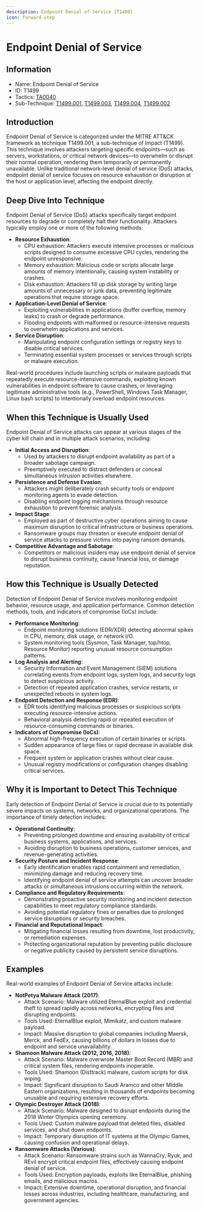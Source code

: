 ```yaml
---
description: Endpoint Denial of Service [T1499]
icon: forward-step
---
```


# Endpoint Denial of Service

## Information

- Name: Endpoint Denial of Service
- ID: T1499
- Tactics: [TA0040](../TA0040/TA0040.md)
- Sub-Technique: [T1499.001](T1499.001.md), [T1499.003](T1499.003.md), [T1499.004](T1499.004.md), [T1499.002](T1499.002.md)

## Introduction

Endpoint Denial of Service is categorized under the MITRE ATT\&CK framework as technique T1499.001, a sub-technique of Impact (T1499). This technique involves attackers targeting specific endpoints—such as servers, workstations, or critical network devices—to overwhelm or disrupt their normal operation, rendering them temporarily or permanently unavailable. Unlike traditional network-level denial of service (DoS) attacks, endpoint denial of service focuses on resource exhaustion or disruption at the host or application level, affecting the endpoint directly.

## Deep Dive Into Technique

Endpoint Denial of Service (DoS) attacks specifically target endpoint resources to degrade or completely halt their functionality. Attackers typically employ one or more of the following methods:

- **Resource Exhaustion**:
  - CPU exhaustion: Attackers execute intensive processes or malicious scripts designed to consume excessive CPU cycles, rendering the endpoint unresponsive.
  - Memory exhaustion: Malicious code or scripts allocate large amounts of memory intentionally, causing system instability or crashes.
  - Disk exhaustion: Attackers fill up disk storage by writing large amounts of unnecessary or junk data, preventing legitimate operations that require storage space.
- **Application-Level Denial of Service**:
  - Exploiting vulnerabilities in applications (buffer overflow, memory leaks) to crash or degrade performance.
  - Flooding endpoints with malformed or resource-intensive requests to overwhelm applications and services.
- **Service Disruption**:
  - Manipulating endpoint configuration settings or registry keys to disable critical services.
  - Terminating essential system processes or services through scripts or malware execution.

Real-world procedures include launching scripts or malware payloads that repeatedly execute resource-intensive commands, exploiting known vulnerabilities in endpoint software to cause crashes, or leveraging legitimate administrative tools (e.g., PowerShell, Windows Task Manager, Linux bash scripts) to intentionally overload endpoint resources.

## When this Technique is Usually Used

Endpoint Denial of Service attacks can appear at various stages of the cyber kill chain and in multiple attack scenarios, including:

- **Initial Access and Disruption**:
  - Used by attackers to disrupt endpoint availability as part of a broader sabotage campaign.
  - Preemptively executed to distract defenders or conceal simultaneous intrusion activities elsewhere.
- **Persistence and Defense Evasion**:
  - Attackers might deliberately crash security tools or endpoint monitoring agents to evade detection.
  - Disabling endpoint logging mechanisms through resource exhaustion to prevent forensic analysis.
- **Impact Stage**:
  - Employed as part of destructive cyber operations aiming to cause maximum disruption to critical infrastructure or business operations.
  - Ransomware groups may threaten or execute endpoint denial of service attacks to pressure victims into paying ransom demands.
- **Competitive Advantage and Sabotage**:
  - Competitors or malicious insiders may use endpoint denial of service to disrupt business continuity, cause financial loss, or damage reputation.

## How this Technique is Usually Detected

Detection of Endpoint Denial of Service involves monitoring endpoint behavior, resource usage, and application performance. Common detection methods, tools, and indicators of compromise (IoCs) include:

- **Performance Monitoring**:
  - Endpoint monitoring solutions (EDR/XDR) detecting abnormal spikes in CPU, memory, disk usage, or network I/O.
  - System monitoring tools (Sysmon, Task Manager, top/htop, Resource Monitor) reporting unusual resource consumption patterns.
- **Log Analysis and Alerting**:
  - Security Information and Event Management (SIEM) solutions correlating events from endpoint logs, system logs, and security logs to detect suspicious activity.
  - Detection of repeated application crashes, service restarts, or unexpected reboots in system logs.
- **Endpoint Detection and Response (EDR)**:
  - EDR tools identifying malicious processes or suspicious scripts executing resource-intensive actions.
  - Behavioral analysis detecting rapid or repeated execution of resource-consuming commands or binaries.
- **Indicators of Compromise (IoCs)**:
  - Abnormal high-frequency execution of certain binaries or scripts.
  - Sudden appearance of large files or rapid decrease in available disk space.
  - Frequent system or application crashes without clear cause.
  - Unusual registry modifications or configuration changes disabling critical services.

## Why it is Important to Detect This Technique

Early detection of Endpoint Denial of Service is crucial due to its potentially severe impacts on systems, networks, and organizational operations. The importance of timely detection includes:

- **Operational Continuity**:
  - Preventing prolonged downtime and ensuring availability of critical business systems, applications, and services.
  - Avoiding disruption to business operations, customer services, and revenue-generating activities.
- **Security Posture and Incident Response**:
  - Early identification enables rapid containment and remediation, minimizing damage and reducing recovery time.
  - Identifying endpoint denial of service attempts can uncover broader attacks or simultaneous intrusions occurring within the network.
- **Compliance and Regulatory Requirements**:
  - Demonstrating proactive security monitoring and incident detection capabilities to meet regulatory compliance standards.
  - Avoiding potential regulatory fines or penalties due to prolonged service disruptions or security breaches.
- **Financial and Reputational Impact**:
  - Mitigating financial losses resulting from downtime, lost productivity, or remediation expenses.
  - Protecting organizational reputation by preventing public disclosure or negative publicity caused by persistent service disruptions.

## Examples

Real-world examples of Endpoint Denial of Service attacks include:

- **NotPetya Malware Attack (2017)**:
  - Attack Scenario: Malware utilized EternalBlue exploit and credential theft to spread rapidly across networks, encrypting files and disrupting endpoints.
  - Tools Used: EternalBlue exploit, Mimikatz, and custom malware payload.
  - Impact: Massive disruption to global companies including Maersk, Merck, and FedEx, causing billions of dollars in losses due to endpoint and service unavailability.
- **Shamoon Malware Attack (2012, 2016, 2018)**:
  - Attack Scenario: Malware overwrote Master Boot Record (MBR) and critical system files, rendering endpoints inoperable.
  - Tools Used: Shamoon (Disttrack) malware, custom scripts for disk wiping.
  - Impact: Significant disruption to Saudi Aramco and other Middle Eastern organizations, resulting in thousands of endpoints becoming unusable and requiring extensive recovery efforts.
- **Olympic Destroyer Attack (2018)**:
  - Attack Scenario: Malware designed to disrupt endpoints during the 2018 Winter Olympics opening ceremony.
  - Tools Used: Custom malware payload that deleted files, disabled services, and shut down endpoints.
  - Impact: Temporary disruption of IT systems at the Olympic Games, causing confusion and operational delays.
- **Ransomware Attacks (Various)**:
  - Attack Scenario: Ransomware strains such as WannaCry, Ryuk, and REvil encrypt critical endpoint files, effectively causing endpoint denial of service.
  - Tools Used: Encryption payloads, exploits like EternalBlue, phishing emails, and malicious macros.
  - Impact: Extensive downtime, operational disruption, and financial losses across industries, including healthcare, manufacturing, and government agencies.
